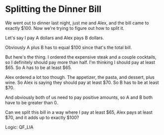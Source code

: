 # Splitting the Dinner Bill

We went out to dinner last night, just me and Alex, and the bill came to exactly $100. Now we're trying to figure out how to split it.

Let's say I pay A dollars and Alex pays B dollars.

Obviously A plus B has to equal $100 since that's the total bill.

But here's the thing. I ordered the expensive steak and a couple cocktails, so I definitely should pay more than half. I'm thinking I should pay at least $65. So A has to be at least $65.

Alex ordered a lot too though. The appetizer, the pasta, and dessert, plus wine. So Alex is saying they should pay at least $70. So B has to be at least $70.

And obviously both of us need to pay positive amounts, so A and B both have to be greater than 0.

Can we split this bill in a way where I pay at least $65, Alex pays at least $70, and it adds up to exactly $100?

Logic: QF_LIA
